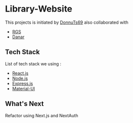 # Library-Website
This projects is initiated by [DonnuTs69](https://github.com/DonnuTs69) also collaborated with 
- [RGS](https://github.com/nuradlifathan)
- [Danar](https://github.com/danarbastian7)

## Tech Stack
List of tech stack we using :
- [React.js](https://reactjs.org/)
- [Node.js](https://nodejs.org/en/)
- [Express.js](https://expressjs.com/)
- [Material-UI](https://mui.com/)

## What's Next
Refactor using Next.js and NextAuth

